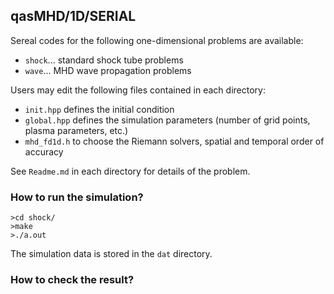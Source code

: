 ## qasMHD/1D/SERIAL
Sereal codes for the following one-dimensional problems are available:
- `shock`... standard shock tube problems
- `wave`... MHD wave propagation problems

Users may edit the following files contained in each directory:
- `init.hpp` defines the initial condition
- `global.hpp` defines the simulation parameters (number of grid points, plasma parameters, etc.)
- `mhd_fd1d.h` to choose the Riemann solvers, spatial and temporal order of accuracy

See `Readme.md` in each directory for details of the problem.

### How to run the simulation?
```
>cd shock/
>make
>./a.out
```

The simulation data is stored in the `dat` directory.

### How to check the result?
